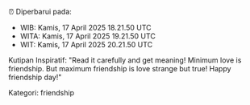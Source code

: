 ⏰ Diperbarui pada:
- WIB: Kamis, 17 April 2025 18.21.50 UTC
- WITA: Kamis, 17 April 2025 19.21.50 UTC
- WIT: Kamis, 17 April 2025 20.21.50 UTC

Kutipan Inspiratif:
"Read it carefully and get meaning! Minimum love is friendship. But maximum friendship is love strange but true! Happy friendship day!"


Kategori: friendship

